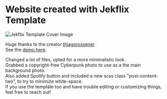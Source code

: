 # Website created with Jekflix Template

![Jekflix Template Cover Image](https://res.cloudinary.com/dm7h7e8xj/image/upload/v1505354182/jekflix-logo_mfngps.png)
  
Huge thanks to the creator [thiagorossener](https://github.com/thiagorossener)  
See the [demo here](https://jekflix.rossener.com/). 

Changed a lot of files, opted for a more minimalistic look.  
Grabbed a copyright-free Cyberpunk photo to use as a the main background photo.  
Also added Spotify button and included a new scss class "post-content-two", to try to minimize white-space.  
If you use the template too and have trouble editing or customizing things, feel free to reach out!


